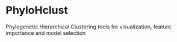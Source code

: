 # PhyloHclust
Phylogenetic Hierarchical Clustering tools for visualization, feature importance and model selection
